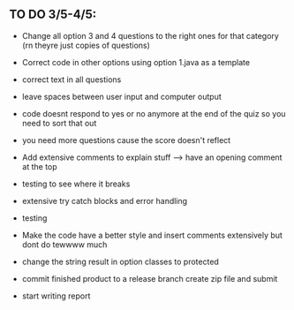 
## TO DO 3/5-4/5:

- Change all option 3 and 4 questions to the right ones for that category (rn theyre just copies of questions)

- Correct code in other options using option 1.java as a template

- correct text in all questions

- leave spaces between user input and computer output

- code doesnt respond to yes or no anymore at the end of the quiz so you need to sort that out

- you need more questions cause the score doesn't reflect 

- Add extensive comments to explain stuff --> have an opening comment at the top

- testing to see where it breaks

- extensive try catch blocks and error handling

- testing

- Make the code have a better style and insert comments extensively but dont do tewwww much

- change the string result in option classes to protected

- commit finished product to a release branch create zip file and submit

- start writing report
